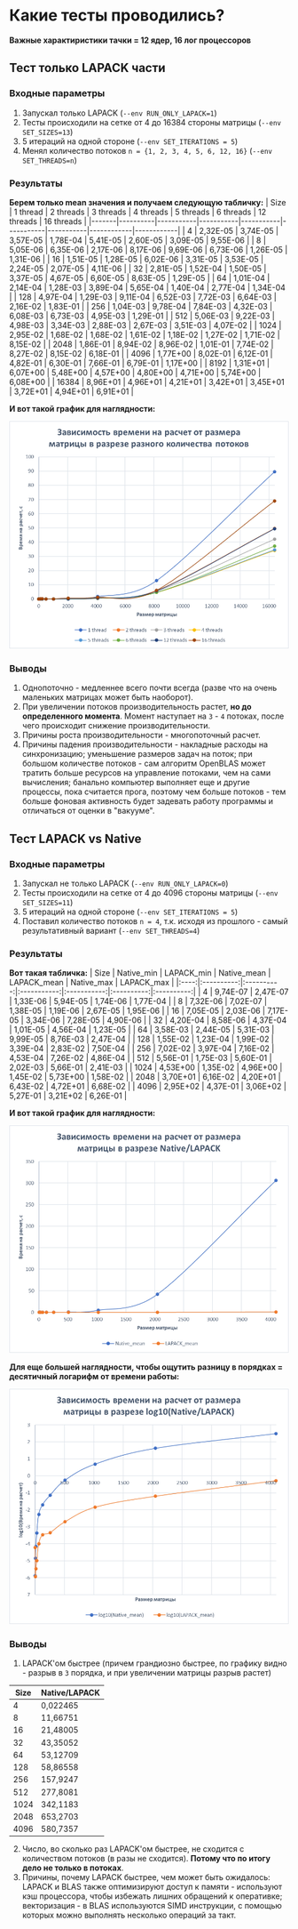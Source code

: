 # Какие тесты проводились?

**Важные характиристики тачки = 12 ядер, 16 лог процессоров**

## Тест только LAPACK части

### Входные параметры

1. Запускал только LAPACK (`--env RUN_ONLY_LAPACK=1`)
2. Тесты происходили на сетке от 4 до 16384 стороны матрицы (`--env SET_SIZES=13`)
3. 5 итераций на одной стороне (`--env SET_ITERATIONS = 5`)
4. Менял количество потоков `n = {1, 2, 3, 4, 5, 6, 12, 16}` (`--env SET_THREADS=n`)

### Результаты

**Берем только mean значения и получаем следующую табличку:**
| Size  | 1 thread | 2 threads | 3 threads | 4 threads | 5 threads | 6 threads | 12 threads | 16 threads |
|-------|----------|-----------|-----------|-----------|-----------|-----------|------------|------------|
| 4     | 2,32E-05 | 3,74E-05  | 3,57E-05  | 1,78E-04  | 5,41E-05  | 2,60E-05  | 3,09E-05   | 9,55E-06   |
| 8     | 5,05E-06 | 6,35E-06  | 2,17E-06  | 8,17E-06  | 9,69E-06  | 6,73E-06  | 1,26E-05   | 1,31E-06   |
| 16    | 1,51E-05 | 1,28E-05  | 6,02E-06  | 3,31E-05  | 3,53E-05  | 2,24E-05  | 2,07E-05   | 4,11E-06   |
| 32    | 2,81E-05 | 1,52E-04  | 1,50E-05  | 3,37E-05  | 4,67E-05  | 6,60E-05  | 8,63E-05   | 1,29E-05   |
| 64    | 1,01E-04 | 2,14E-04  | 1,28E-03  | 3,89E-04  | 5,65E-04  | 1,40E-04  | 2,77E-04   | 1,34E-04   |
| 128   | 4,97E-04 | 1,29E-03  | 9,11E-04  | 6,52E-03  | 7,72E-03  | 6,64E-03  | 2,16E-02   | 1,83E-01   |
| 256   | 1,04E-03 | 9,78E-04  | 7,84E-03  | 4,32E-03  | 6,08E-03  | 6,73E-03  | 4,95E-03   | 1,29E-01   |
| 512   | 5,06E-03 | 9,22E-03  | 4,98E-03  | 3,34E-03  | 2,88E-03  | 2,67E-03  | 3,51E-03   | 4,07E-02   |
| 1024  | 2,95E-02 | 1,68E-02  | 1,68E-02  | 1,61E-02  | 1,18E-02  | 1,27E-02  | 1,71E-02   | 8,15E-02   |
| 2048  | 1,86E-01 | 8,94E-02  | 8,96E-02  | 1,01E-01  | 7,74E-02  | 8,27E-02  | 8,15E-02   | 6,18E-01   |
| 4096  | 1,77E+00 | 8,02E-01  | 6,12E-01  | 4,82E-01  | 6,30E-01  | 7,66E-01  | 6,79E-01   | 1,17E+00   |
| 8192  | 1,31E+01 | 6,07E+00  | 5,48E+00  | 4,57E+00  | 4,80E+00  | 4,71E+00  | 5,74E+00   | 6,08E+00   |
| 16384 | 8,96E+01 | 4,96E+01  | 4,21E+01  | 3,42E+01  | 3,45E+01  | 3,72E+01  | 4,94E+01   | 6,91E+01   |

**И вот такой график для наглядности:**

![alt text](lapack_only.png)

### Выводы

1. Однопоточно - медленнее всего почти всегда (разве что на очень маленьких матрицах может быть наоборот).
2. При увеличении потоков производительность растет, **но до определенного момента**. Момент наступает на `3` - `4` потоках, после чего происходит снижение производительности.
3. Причины роста производительности - многопоточный расчет.
4. Причины падения производительности - накладные расходы на синхронизацию; уменьшение размеров задач на поток; при большом количестве потоков - сам алгоритм OpenBLAS может тратить больше ресурсов на управление потоками, чем на сами вычисления; банально компьютер выполняет еще и другие процессы, пока считается прога, поэтому чем больше потоков - тем больше фоновая активность будет задевать работу программы и отличаться от оценки в "вакууме".

## Тест LAPACK vs Native

### Входные параметры

1. Запускал не только LAPACK (`--env RUN_ONLY_LAPACK=0`)
2. Тесты происходили на сетке от 4 до 4096 стороны матрицы (`--env SET_SIZES=11`)
3. 5 итераций на одной стороне (`--env SET_ITERATIONS = 5`)
4. Поставил количество потоков `n = 4`, т.к. исходя из прошлого - самый результативный вариант (`--env SET_THREADS=4`)

### Результаты

**Вот такая табличка:**
| Size | Native_min | LAPACK_min | Native_mean | LAPACK_mean | Native_max | LAPACK_max |
|:----:|:----------:|:----------:|:-----------:|:-----------:|:----------:|:----------:|
| 4    | 9,74E-07   | 2,47E-07   | 1,33E-06    | 5,94E-05    | 1,74E-06   | 1,77E-04   |
| 8    | 7,32E-06   | 7,02E-07   | 1,38E-05    | 1,19E-06    | 2,67E-05   | 1,95E-06   |
| 16   | 7,05E-05   | 2,03E-06   | 7,17E-05    | 3,34E-06    | 7,28E-05   | 4,90E-06   |
| 32   | 4,20E-04   | 8,58E-06   | 4,37E-04    | 1,01E-05    | 4,56E-04   | 1,23E-05   |
| 64   | 3,58E-03   | 2,44E-05   | 5,31E-03    | 9,99E-05    | 8,76E-03   | 2,47E-04   |
| 128  | 1,55E-02   | 1,23E-04   | 1,99E-02    | 3,39E-04    | 2,83E-02   | 7,50E-04   |
| 256  | 7,02E-02   | 3,97E-04   | 7,16E-02    | 4,53E-04    | 7,26E-02   | 4,86E-04   |
| 512  | 5,56E-01   | 1,75E-03   | 5,60E-01    | 2,02E-03    | 5,66E-01   | 2,41E-03   |
| 1024 | 4,53E+00   | 1,35E-02   | 4,96E+00    | 1,45E-02    | 5,73E+00   | 1,58E-02   |
| 2048 | 3,70E+01   | 6,16E-02   | 4,20E+01    | 6,43E-02    | 4,72E+01   | 6,68E-02   |
| 4096 | 2,95E+02   | 4,37E-01   | 3,06E+02    | 5,27E-01    | 3,21E+02   | 6,26E-01   |

**И вот такой график для наглядности:**

![alt text](lapack_vs_native.png)

**Для еще большей наглядности, чтобы ощутить разницу в порядках = десятичный логарифм от времени работы:**

![alt text](log_10_lapack_vs_native.png)

### Выводы

1. LAPACK'ом быстрее (причем грандиозно быстрее, по графику видно - разрыв в `3` порядка, и при увеличении матрицы разрыв растет)

| Size | Native/LAPACK |
|------|---------------|
| 4    | 0,022465      |
| 8    | 11,66751      |
| 16   | 21,48005      |
| 32   | 43,35052      |
| 64   | 53,12709      |
| 128  | 58,86558      |
| 256  | 157,9247      |
| 512  | 277,8081      |
| 1024 | 342,1183      |
| 2048 | 653,2703      |
| 4096 | 580,7357      |

2. Число, во сколько раз LAPACK'ом быстрее, не сходится с количеством потоков (в разы не сходится). **Потому что по итогу дело не только в потоках**.
3. Причины, почему LAPACK быстрее, чем может быть ожидалось: LAPACK и BLAS также оптимизируют доступ к памяти - используют кэш процессора, чтобы избежать лишних обращений к оперативке; векторизация - в BLAS используются SIMD инструкции, с помощью которых можно выполнять несколько операций за такт.